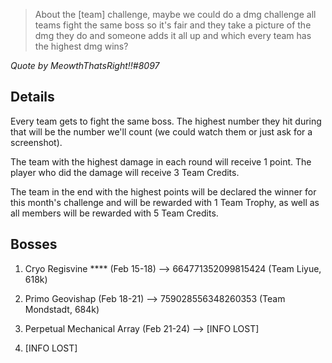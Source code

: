 > About the [team] challenge, maybe we could do a dmg challenge all teams fight the same boss so it's fair and they take a picture of the dmg they do and someone adds it all up and which every team has the highest dmg wins?

 _Quote by MeowthThatsRight!!#8097_ 

## Details

Every team gets to fight the same boss. The highest number they hit during that will be the number we'll count (we could watch them or just ask for a screenshot).

The team with the highest damage in each round will receive 1 point. The player who did the damage will receive 3 Team Credits.

The team in the end with the highest points will be declared the winner for this month's challenge and will be rewarded with 1 Team Trophy, as well as all members will be rewarded with 5 Team Credits.

## Bosses

1. Cryo Regisvine **** (Feb 15-18) --> 664771352099815424 (Team Liyue, 618k)

2. Primo Geovishap (Feb 18-21) --> 759028556348260353 (Team Mondstadt, 684k)

3. Perpetual Mechanical Array (Feb 21-24) --> [INFO LOST]

4. [INFO LOST]

